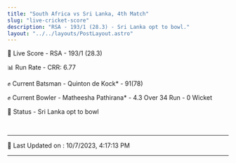 ```yaml
---
title: "South Africa vs Sri Lanka, 4th Match"
slug: "live-cricket-score"
description: "RSA - 193/1 (28.3) - Sri Lanka opt to bowl."
layout: "../../layouts/PostLayout.astro"
---
```


🔴 Live Score - RSA - 193/1 (28.3)  

📊 Run Rate - CRR: 6.77  

✊ Current Batsman - Quinton de Kock* - 91(78)  

✊ Current Bowler - Matheesha Pathirana* - 4.3 Over 34 Run - 0 Wicket  

📑 Status - Sri Lanka opt to bowl

<br />

***

📝 Last Updated on : 10/7/2023, 4:17:13 PM

***

